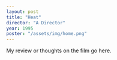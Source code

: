 ```yaml
---
layout: post
title: "Heat"
director: "A Director"
year: 1995
poster: "/assets/img/home.png"
---
```


My review or thoughts on the film go here.
